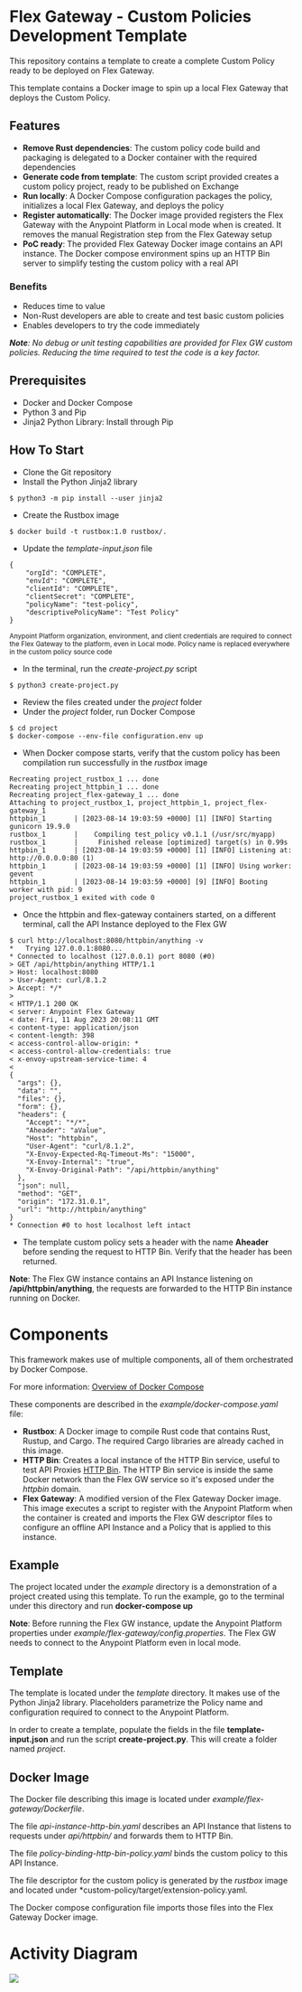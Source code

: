 # Flex Gateway - Custom Policies Development Template

This repository contains a template to create a complete Custom Policy ready to be deployed on Flex Gateway.

This template contains a Docker image to spin up a local Flex Gateway that deploys the Custom Policy.

## Features

- **Remove Rust dependencies**: The custom policy code build and packaging is delegated to a Docker container with the required dependencies
- **Generate code from template**: The custom script provided creates a custom policy project, ready to be published on Exchange
- **Run locally**: A Docker Compose configuration packages the policy, initializes a local Flex Gateway, and deploys the policy
- **Register automatically**: The Docker image provided registers the Flex Gateway with the Anypoint Platform in Local mode when is created. It removes the manual Registration step from the Flex Gateway setup
- **PoC ready**: The provided Flex Gateway Docker image contains an API instance. The Docker compose environment spins up an HTTP Bin server to simplify testing the custom policy with a real API

### Benefits

- Reduces time to value
- Non-Rust developers are able to create and test basic custom policies
- Enables developers to try the code immediately

***Note**: No debug or unit testing capabilities are provided for Flex GW custom policies. Reducing the time required to test the code is a key factor.*

## Prerequisites

- Docker and Docker Compose
- Python 3 and Pip
- Jinja2 Python Library: Install through Pip

## How To Start

- Clone the Git repository
- Install the Python Jinja2 library
```
$ python3 -m pip install --user jinja2
```
- Create the Rustbox image
```
$ docker build -t rustbox:1.0 rustbox/.
```
- Update the *template-input.json* file
```
{
    "orgId": "COMPLETE",
    "envId": "COMPLETE",
    "clientId": "COMPLETE",
    "clientSecret": "COMPLETE",
    "policyName": "test-policy",
    "descriptivePolicyName": "Test Policy"
}
```
<sub>Anypoint Platform organization, environment, and client credentials are required to connect the Flex Gateway to the platform, even in Local mode. Policy name is replaced everywhere in the custom policy source code</sub>
- In the terminal, run the *create-project.py* script
```
$ python3 create-project.py
```
- Review the files created under the *project* folder
- Under the *project* folder, run Docker Compose
```
$ cd project
$ docker-compose --env-file configuration.env up
```
- When Docker compose starts, verify that the custom policy has been compilation run successfully in the *rustbox* image
```
Recreating project_rustbox_1 ... done
Recreating project_httpbin_1 ... done
Recreating project_flex-gateway_1 ... done
Attaching to project_rustbox_1, project_httpbin_1, project_flex-gateway_1
httpbin_1       | [2023-08-14 19:03:59 +0000] [1] [INFO] Starting gunicorn 19.9.0
rustbox_1       |    Compiling test_policy v0.1.1 (/usr/src/myapp)
rustbox_1       |     Finished release [optimized] target(s) in 0.99s
httpbin_1       | [2023-08-14 19:03:59 +0000] [1] [INFO] Listening at: http://0.0.0.0:80 (1)
httpbin_1       | [2023-08-14 19:03:59 +0000] [1] [INFO] Using worker: gevent
httpbin_1       | [2023-08-14 19:03:59 +0000] [9] [INFO] Booting worker with pid: 9
project_rustbox_1 exited with code 0
```
- Once the httpbin and flex-gateway containers started, on a different terminal, call the API Instance deployed to the Flex GW
```
$ curl http://localhost:8080/httpbin/anything -v
*   Trying 127.0.0.1:8080...
* Connected to localhost (127.0.0.1) port 8080 (#0)
> GET /api/httpbin/anything HTTP/1.1
> Host: localhost:8080
> User-Agent: curl/8.1.2
> Accept: */*
>
< HTTP/1.1 200 OK
< server: Anypoint Flex Gateway
< date: Fri, 11 Aug 2023 20:08:11 GMT
< content-type: application/json
< content-length: 398
< access-control-allow-origin: *
< access-control-allow-credentials: true
< x-envoy-upstream-service-time: 4
<
{
  "args": {},
  "data": "",
  "files": {},
  "form": {},
  "headers": {
    "Accept": "*/*",
    "Aheader": "aValue",
    "Host": "httpbin",
    "User-Agent": "curl/8.1.2",
    "X-Envoy-Expected-Rq-Timeout-Ms": "15000",
    "X-Envoy-Internal": "true",
    "X-Envoy-Original-Path": "/api/httpbin/anything"
  },
  "json": null,
  "method": "GET",
  "origin": "172.31.0.1",
  "url": "http://httpbin/anything"
}
* Connection #0 to host localhost left intact
```
- The template custom policy sets a header with the name **Aheader** before sending the request to HTTP Bin. Verify that the header has been returned.

**Note**: The Flex GW instance contains an API Instance listening on **/api/httpbin/anything**, the requests are forwarded to the HTTP Bin instance running on Docker.

# Components

This framework makes use of multiple components, all of them orchestrated by Docker Compose.

For more information: [Overview of Docker Compose](https://docs.docker.com/compose/)

These components are described in the *example/docker-compose.yaml* file:
- **Rustbox**: A Docker image to compile Rust code that contains Rust, Rustup, and Cargo. The required Cargo libraries are already cached in this image.
- **HTTP Bin**: Creates a local instance of the HTTP Bin service, useful to test API Proxies [HTTP Bin](https://httpbin.org/). The HTTP Bin service is inside the same Docker network than the Flex GW service so it's exposed under the *httpbin* domain.
- **Flex Gateway**: A modified version of the Flex Gateway Docker image. This image executes a script to register with the Anypoint Platform when the container is created and imports the Flex GW descriptor files to configure an offline API Instance and a Policy that is applied to this instance.

## Example

The project located under the *example* directory is a demonstration of a project created using this template. To run the example, go to the terminal under this directory and run **docker-compose up**

**Note**: Before running the Flex GW instance, update the Anypoint Platform properties under *example/flex-gateway/config.properties*. The Flex GW needs to connect to the Anypoint Platform even in local mode.

## Template

The template is located under the *template* directory. It makes use of the Python Jinja2 library. Placeholders parametrize the Policy name and configuration required to connect to the Anypoint Platform.

In order to create a template, populate the fields in the file **template-input.json** and run the script **create-project.py**. This will create a folder named *project*.

## Docker Image

The Docker file describing this image is located under *example/flex-gateway/Dockerfile*.

The file *api-instance-http-bin.yaml* describes an API Instance that listens to requests under *api/httpbin/* and forwards them to HTTP Bin.

The file *policy-binding-http-bin-policy.yaml* binds the custom policy to this API Instance.

The file descriptor for the custom policy is generated by the *rustbox* image and located under *custom-policy/target/extension-policy.yaml.

The Docker compose configuration file imports those files into the Flex Gateway Docker image.

# Activity Diagram

![](images/activity-diagram.png)
